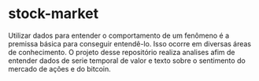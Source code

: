 # stock-market

Utilizar dados para entender o comportamento de um fenômeno é a premissa básica para conseguir entendê-lo. Isso ocorre em diversas áreas de conhecimento. O projeto desse repositório realiza analises afim de entender dados de serie temporal de valor e texto sobre o sentimento do mercado de ações e do bitcoin.